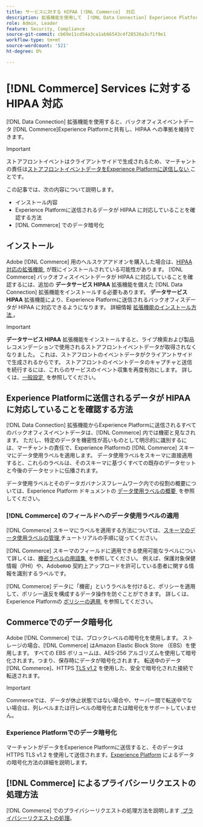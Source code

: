 ```yaml
---
title: サービスに対する HIPAA [!DNL Commerce]  対応
description: 拡張機能を使用して  [!DNL Data Connection] Experience Platformとデータを共有し、HIPAA コンプライアンスを維持する方法に  [!DNL Commerce]  いて説明します。
role: Admin, Leader
feature: Security, Compliance
source-git-commit: cb69e11cd54a3ca1ab66543c4f28526a3cf1f9e1
workflow-type: tm+mt
source-wordcount: '521'
ht-degree: 0%

---
```


# [!DNL Commerce] Services に対する HIPAA 対応

[!DNL Data Connection] 拡張機能を使用すると、バックオフィスイベントデータ [!DNL Commerce]Experience Platformと共有し、HIPAA への準拠を維持できます。

>[!IMPORTANT]
>
>ストアフロントイベントはクライアントサイドで生成されるため、マーチャントの責任は [&#x200B; ストアフロントイベントデータをExperience Platformに送信しない &#x200B;](connect-data.md#data-collection) ことです。

この記事では、次の内容について説明します。

- インストール内容
- Experience Platformに送信されるデータが HIPAA に対応していることを確認する方法
- [!DNL Commerce] でのデータ暗号化

## インストール

Adobe [!DNL Commerce] 用のヘルスケアアドオンを購入した場合は、[HIPAA 対応の拡張機能 &#x200B;](https://experienceleague.adobe.com/ja/docs/commerce-admin/start/compliance/hipaa-ready-service/overview#installation) が既にインストールされている可能性があります。 [!DNL Commerce] バックオフィスイベントデータが HIPAA に対応していることを確認するには、追加の **データサービス HIPAA** 拡張機能を備えた [!DNL Data Connection] 拡張機能をインストールする必要もあります。 **データサービス HIPAA** 拡張機能により、Experience Platformに送信されるバックオフィスデータが HIPAA に対応できるようになります。 詳細情報 [&#x200B; 拡張機能のインストール方法 &#x200B;](install.md#install-the-data-services-hipaa-extension)。

>[!IMPORTANT]
>
>**データサービス HIPAA** 拡張機能をインストールすると、ライブ検索および製品レコメンデーションで使用されるストアフロントイベントデータが取得されなくなりました。 これは、ストアフロントのイベントデータがクライアントサイドで生成されるからです。 ストアフロントのイベントデータのキャプチャと送信を続行するには、これらのサービスのイベント収集を再度有効にします。 詳しくは、[&#x200B; 一般設定 &#x200B;](https://experienceleague.adobe.com/en/docs/commerce-admin/config/general/general.html#data-services) を参照してください。

## Experience Platformに送信されるデータが HIPAA に対応していることを確認する方法

[!DNL Data Connection] 拡張機能からExperience Platformに送信されるすべてのバックオフィスイベントデータは、[!DNL Commerce] 内では機密と見なされます。 ただし、特定のデータを機密性が高いものとして明示的に識別するには、マーチャントの責任で、Experience Platformの [!DNL Commerce] スキーマにデータ使用ラベルを適用します。 データ使用ラベルをスキーマに直接適用すると、これらのラベルは、そのスキーマに基づくすべての既存のデータセットと今後のデータセットに伝播されます。

データ使用ラベルとそのデータガバナンスフレームワーク内での役割の概要については、Experience Platform ドキュメントの [&#x200B; データ使用ラベルの概要 &#x200B;](https://experienceleague.adobe.com/ja/docs/experience-platform/data-governance/labels/overview) を参照してください。

### [!DNL Commerce] のフィールドへのデータ使用ラベルの適用

[!DNL Commerce] スキーマにラベルを適用する方法については、[&#x200B; スキーマのデータ使用ラベルの管理 &#x200B;](https://experienceleague.adobe.com/ja/docs/experience-platform/xdm/tutorials/labels) チュートリアルの手順に従ってください。

[!DNL Commerce] スキーマのフィールドに適用できる使用可能なラベルについて詳しくは、[&#x200B; 機密ラベルの用語集 &#x200B;](https://experienceleague.adobe.com/ja/docs/experience-platform/data-governance/labels/reference#sensitive) を参照してください。 例えば、保護対象保健情報（PHI）や、Adobe`RHD` 契約上アップロードを許可している患者に関する情報を識別するラベルです。

[!DNL Commerce] データに「機密」というラベルを付けると、ポリシーを適用して、ポリシー違反を構成するデータ操作を防ぐことができます。 詳しくは、Experience Platformの [&#x200B; ポリシーの適用 &#x200B;](https://experienceleague.adobe.com/ja/docs/experience-platform/data-governance/enforcement/overview) を参照してください。

## Commerceでのデータ暗号化

Adobe [!DNL Commerce] では、ブロックレベルの暗号化を使用します。 ストレージの場合、[!DNL Commerce] はAmazon Elastic Block Store （EBS）を使用します。 すべての EBS ボリュームは、AES-256 アルゴリズムを使用して暗号化されます。つまり、保存時にデータが暗号化されます。 転送中のデータ [!DNL Commerce]、HTTPS [TLS v1.2](https://datatracker.ietf.org/doc/html/rfc5246) を使用した、安全で暗号化された接続で転送されます。

>[!IMPORTANT]
>
>Commerceでは、データが休止状態ではない場合や、サーバー間で転送中でない場合は、列レベルまたは行レベルの暗号化または暗号化をサポートしていません。

### Experience Platformでのデータ暗号化

マーチャントがデータをExperience Platformに送信すると、そのデータは HTTPS TLS v1.2 を使用して送信されます。[Experience Platform](https://experienceleague.adobe.com/ja/docs/experience-platform/landing/governance-privacy-security/encryption) によるデータの暗号化方法の詳細を説明します。

## [!DNL Commerce] によるプライバシーリクエストの処理方法

[!DNL Commerce] でのプライバシーリクエストの処理方法を説明します [&#x200B; プライバシーリクエストの処理 &#x200B;](handle-privacy-request.md)。
